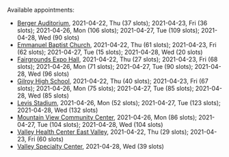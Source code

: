 Available appointments:

* [Berger Auditorium](https://schedulecare.sccgov.org/mychartprd/SignupAndSchedule/EmbeddedSchedule?id=132694&vt=1277&dept=101064003), 2021-04-22, Thu (37 slots); 2021-04-23, Fri (36 slots); 2021-04-26, Mon (106 slots); 2021-04-27, Tue (109 slots); 2021-04-28, Wed (90 slots)
* [Emmanuel Baptist Church](https://schedulecare.sccgov.org/mychartprd/SignupAndSchedule/EmbeddedSchedule?id=132871&vt=1277&dept=101064006), 2021-04-22, Thu (61 slots); 2021-04-23, Fri (62 slots); 2021-04-27, Tue (15 slots); 2021-04-28, Wed (20 slots)
* [Fairgrounds Expo Hall](https://schedulecare.sccgov.org/mychartprd/SignupAndSchedule/EmbeddedSchedule?id=132726&vt=1277&dept=101064002), 2021-04-22, Thu (27 slots); 2021-04-23, Fri (68 slots); 2021-04-26, Mon (71 slots); 2021-04-27, Tue (90 slots); 2021-04-28, Wed (96 slots)
* [Gilroy High School](https://schedulecare.sccgov.org/mychartprd/SignupAndSchedule/EmbeddedSchedule?id=132980&vt=1277&dept=101064008), 2021-04-22, Thu (40 slots); 2021-04-23, Fri (67 slots); 2021-04-26, Mon (75 slots); 2021-04-27, Tue (85 slots); 2021-04-28, Wed (85 slots)
* [Levis Stadium](https://schedulecare.sccgov.org/mychartprd/SignupAndSchedule/EmbeddedSchedule?id=132723&vt=1277&dept=101064004), 2021-04-26, Mon (52 slots); 2021-04-27, Tue (123 slots); 2021-04-28, Wed (132 slots)
* [Mountain View Community Center](https://schedulecare.sccgov.org/mychartprd/SignupAndSchedule/EmbeddedSchedule?id=132472&vt=1277&dept=101064001), 2021-04-26, Mon (86 slots); 2021-04-27, Tue (104 slots); 2021-04-28, Wed (104 slots)
* [Valley Health Center East Valley](https://schedulecare.sccgov.org/mychartprd/SignupAndSchedule/EmbeddedSchedule?id=132268&vt=1277&dept=101064007), 2021-04-22, Thu (29 slots); 2021-04-23, Fri (60 slots)
* [Valley Specialty Center](https://schedulecare.sccgov.org/mychartprd/SignupAndSchedule/EmbeddedSchedule?id=132277&vt=1277&dept=101001072), 2021-04-28, Wed (39 slots)
